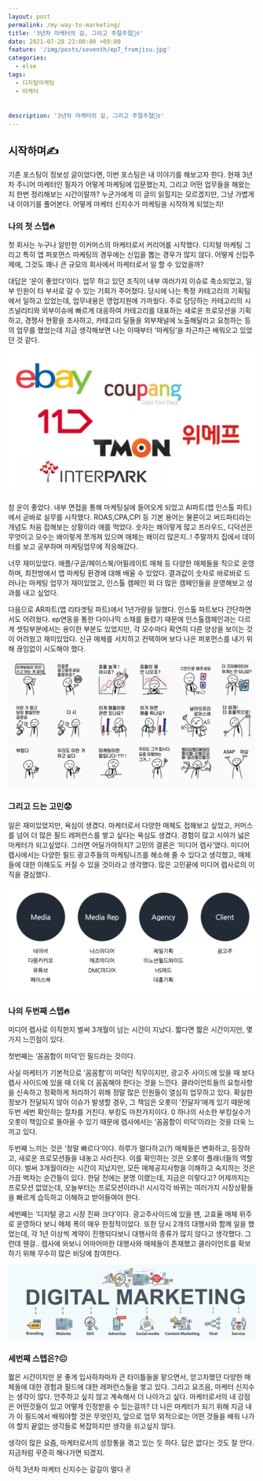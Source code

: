 ```yaml
---
layout: post
permalink: /my-way-to-marketing/
title: '3년차 마케터의 길, 그리고 주절주절🧍‍♀️‍'
date: 2021-07-28 23:00:00 +09:00
feature: '/img/posts/seventh/ep7_fromjisu.jpg'
categories:
  - else
tags:
  - 디지털마케팅
  - 마케터


description: '3년차 마케터의 길, 그리고 주절주절🧍‍♀️'
---
```


## 시작하며✍️

기존 포스팅이 정보성 글이었다면, 이번 포스팅은 내 이야기를 해보고자 한다. 현재 3년차 주니어 마케터인 필자가 어떻게 마케팅에 입문했는지, 그리고 어떤 업무들을 해왔는지 한번 정리해보는 시간이랄까? 누군가에게 이 글이 읽힐지는 모르겠지만, 그냥 가볍게 내 이야기를 풀어본다. 어떻게 마케터 신지수가 마케팅을 시작하게 되었는지!


### 나의 첫 스텝🔥

첫 회사는 누구나 알만한 이커머스의 마케터로서 커리어를 시작했다. 디지털 마케팅 그리고 특히 앱 퍼포먼스 마케팅의 경우에는 신입을 뽑는 경우가 많지 않다. 어떻게 신입주제에, 그것도 꽤나 큰 규모의 회사에서 마케터로서 일 할 수 있었을까?

대답은 ‘운이 좋았다’이다. 업무 하고 있던 조직이 내부 여러가지 이슈로 축소되었고, 일부 인원이 타 부서로 갈 수 있는 기회가 주어졌다. 당시에 나는 특정 카테고리의 기획팀에서 일하고 있었는데, 업무내용은 영업지원에 가까웠다. 주로 담당하는 카테고리의 시즈널리티와 외부이슈에 빠르게 대응하여 카테고리를 대표하는 새로운 프로모션을 기획하고, 경쟁사 현황을 조사하고, 카테고리 딜들을 외부채널에 노출해달라고 요청하는 등의 업무를 했었는데 지금 생각해보면 나는 이때부터 ‘마케팅’을 차근차근 배워오고 있었던 것 같다.


![이커머스](/img/posts/seventh/img10.JPG)

참 운이 좋았다. 내부 면접을 통해 마케팅실에 들어오게 되었고 AI파트(앱 인스톨 파트)에서 곧바로 실무를 시작했다. ROAS,CPA,CPI 등 기본 용어는 물론이고 써드파티라는 개념도 처음 접해보는 상황이라 애를 먹었다. 숫자는 왜이렇게 많고 프라우드, 디덕션은 무엇이고 모수는 왜이렇게 쪼개져 있으며 매체는 왜이리 많은지..! 주말까지 집에서 데이터를 보고 공부하며 마케팅업무에 적응해갔다.

너무 재미있었다. 애플/구글/페이스북/어필레이트 매체 등 다양한 매체들을 직으로 운영하며, 최전방에서 앱 마케팅 환경에 대해 배울 수 있었다. 결과값이 숫자로 바로바로 드러나는 마케팅 업무가 재미있었고, 인스톨 캠페인 외 더 많은 캠페인들을 운영해보고 성과를 내고 싶었다.

다음으로 AR파트(앱 리타겟팅 파트)에서 1년가량을 일했다. 인스톨 파트보다 간단하면서도 어려웠다. ep연동을 통한 다이나믹 소재를 돌렸기 때문에 인스톨캠페인과는 다르게 셋팅부분에서는 용이한 부분도 있었지만, 각 모수마다 확연히 다른 양상을 보이는 것이 어려웠고 재미있었다. 신규 매체를 서치하고 컨택하며 보다 나은 퍼포먼스를 내기 위해 끊임없이 시도해야 했다.

![마케팅이모티콘](/img/posts/seventh/img2.JPG)  

### 그리고 드는 고민😟


일은 재미있었지만, 욕심이 생겼다. 마케터로서 다양한 매체도 접해보고 싶었고, 커머스를 넘어 더 많은 필드 레퍼런스를 쌓고 싶다는 욕심도 생겼다. 경험이 많고 시야가 넓은 마케터가 되고싶었다. 그러면 어딜가야하지? 고민의 결론은 ‘미디어 렙사’였다. 미디어 렙사에서는 다양한 필드 광고주들의 마케팅니즈를 해소해 줄 수 있다고 생각했고, 매체들에 대한 이해도도 커질 수 있을 것이라고 생각했다. 많은 고민끝에 미디어 렙사로의 이직을 결심했다.

![광고시장](/img/posts/seventh/img3.JPG)

### 나의 두번째 스텝🔥

미디어 렙사로 이직한지 벌써 3개월이 넘는 시간이 지났다. 짧다면 짧은 시간이지만, 몇가지 느낀점이 있다.

첫번째는 ‘꼼꼼함이 미덕’인 필드라는 것이다.

사실 마케터가 기본적으로 ‘꼼꼼함’이 미덕인 직무이지만, 광고주 사이드에 있을 때 보다 렙사 사이드에 있을 때 더욱 더 꼼꼼해야 한다는 것을 느낀다. 클라이언트들의 요청사항을 신속하고 정확하게 처리하기 위해 정말 많은 인원들이 열심히 업무하고 있다. 확실한 정보가 전달되지 않아 이슈가 발생할 경우, 그 책임은 오롯이 ‘전달자’에게 있기 때문에 두번 세번 확인하는 절차를 거친다. 부킹도 마찬가지이다. 0 하나의 사소한 부킹실수가 오롯이 책임으로 돌아올 수 있기 때문에 렙사에서는 ‘꼼꼼함이 미덕’이라는 것을 더욱 느끼고 있다.

두번째 느끼는 것은 ‘정말 빠르다’이다. 하루가 멀다하고(?) 매체들은 변화하고, 등장하고, 새로운 프로모션들을 내놓고 사라진다. 이를 확인하는 것은 오롯이 플래너들의 역할이다. 벌써 3개월이라는 시간이 지났지만, 모든 매체공지사항을 이해하고 숙지하는 것은 가끔 벅차는 순간들이 있다. 한달 전에는 분명 이랬는데, 지금은 이렇다고? 어제까지는 프로모션 없었는데, 오늘부터는 프로모션이라니! 시시각각 바뀌는 여러가지 시장상황들을 빠르게 습득하고 이해하고 받아들여야 한다.

세번째는 ‘디지털 광고 시장 진짜 크다’이다. 광고주사이드에 있을 땐, 고효율 매체 위주로 운영하다 보니 매체 폭이 매우 한정적이었다. 또한 당시 2개의 대행사와 함께 일을 했었는데, 각 1년 이상씩 계약이 진행되다보니 대행사의 종류가 많지 않다고 생각했다. 그런데 웬걸.. 렙사에 와보니 어마어마한 대행사와 매체들이 존재했고 클라이언트를 확보하기 위해 무수히 많은 비딩에 참여한다.

![디지털마케팅](/img/posts/seventh/img4.JPG)

### 세번째 스텝은?😐

짧은 시간이지만 운 좋게 입사하자마자 큰 타이틀들을 맡으면서, 얻고자했던 다양한 매체들에 대한 경험과 필드에 대한 레퍼런스들을 쌓고 있다. 그리고 요즈음, 마케터 신지수는 생각이 많다. 안주하고 싶지 않고 계속해서 더 나아가고 싶다. 마케터로서의 내 강점은 어떤것들이 있고 어떻게 인정받을 수 있는걸까? 더 나은 마케터가 되기 위해 지금 내가 이 필드에서 배워야할 것은 무엇인지, 앞으로 업무 외적으로는 어떤 것들을 배워 나가야 할지 끝없는 생각들로 복잡하지만 생각을 쉬고싶지 않다.

생각이 많은 요즘, 마케터로서의 성장통을 겪고 있는 듯 하다. 답은 없다는 것도 잘 안다. 지금처럼 꾸준히 해나가면 되겠지.

아직 3년차 마케터 신지수는 갈길이 멀다 ✌
